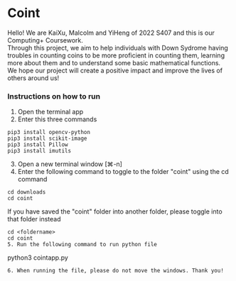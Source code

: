 # Coint
Hello! We are KaiXu, Malcolm and YiHeng of 2022 S407 and this is our Computing+ Coursework.  
Through this project, we aim to help individuals with Down Sydrome having troubles in counting coins to be more proficient in counting them, learning more about them and to understand some basic mathematical functions.
We hope our project will create a positive impact and improve the lives of others around us!

### Instructions on how to run
1. Open the terminal app
2. Enter this three commands  
```
pip3 install opencv-python  
pip3 install scikit-image  
pip3 install Pillow
pip3 install imutils  
```
3. Open a new terminal window [⌘-n]
4. Enter the following command to toggle to the folder "coint" using the cd command
```
cd downloads
cd coint
```
If you have saved the "coint" folder into another folder, please toggle into that folder instead
```
cd <foldername>
cd coint
5. Run the following command to run python file 
```
python3 cointapp.py
```
6. When running the file, please do not move the windows. Thank you!